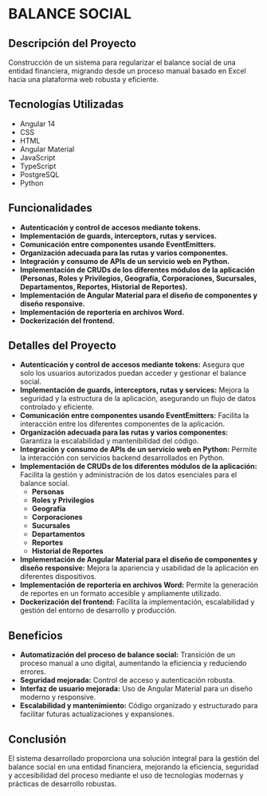 # BALANCE SOCIAL

## Descripción del Proyecto

Construcción de un sistema para regularizar el balance social de una entidad financiera, migrando desde un proceso manual basado en Excel hacia una plataforma web robusta y eficiente.

## Tecnologías Utilizadas

-   Angular 14
-   CSS
-   HTML
-   Angular Material
-   JavaScript
-   TypeScript
-   PostgreSQL
-   Python

## Funcionalidades

-   **Autenticación y control de accesos mediante tokens.**
-   **Implementación de guards, interceptors, rutas y services.**
-   **Comunicación entre componentes usando EventEmitters.**
-   **Organización adecuada para las rutas y varios componentes.**
-   **Integración y consumo de APIs de un servicio web en Python.**
-   **Implementación de CRUDs de los diferentes módulos de la aplicación (Personas, Roles y Privilegios, Geografía, Corporaciones, Sucursales, Departamentos, Reportes, Historial de Reportes).**
-   **Implementación de Angular Material para el diseño de componentes y diseño responsive.**
-   **Implementación de reportería en archivos Word.**
-   **Dockerización del frontend.**

## Detalles del Proyecto

-   **Autenticación y control de accesos mediante tokens:** Asegura que solo los usuarios autorizados puedan acceder y gestionar el balance social.
-   **Implementación de guards, interceptors, rutas y services:** Mejora la seguridad y la estructura de la aplicación, asegurando un flujo de datos controlado y eficiente.
-   **Comunicación entre componentes usando EventEmitters:** Facilita la interacción entre los diferentes componentes de la aplicación.
-   **Organización adecuada para las rutas y varios componentes:** Garantiza la escalabilidad y mantenibilidad del código.
-   **Integración y consumo de APIs de un servicio web en Python:** Permite la interacción con servicios backend desarrollados en Python.
-   **Implementación de CRUDs de los diferentes módulos de la aplicación:** Facilita la gestión y administración de los datos esenciales para el balance social.
    -   **Personas**
    -   **Roles y Privilegios**
    -   **Geografía**
    -   **Corporaciones**
    -   **Sucursales**
    -   **Departamentos**
    -   **Reportes**
    -   **Historial de Reportes**
-   **Implementación de Angular Material para el diseño de componentes y diseño responsive:** Mejora la apariencia y usabilidad de la aplicación en diferentes dispositivos.
-   **Implementación de reportería en archivos Word:** Permite la generación de reportes en un formato accesible y ampliamente utilizado.
-   **Dockerización del frontend:** Facilita la implementación, escalabilidad y gestión del entorno de desarrollo y producción.

## Beneficios

-   **Automatización del proceso de balance social:** Transición de un proceso manual a uno digital, aumentando la eficiencia y reduciendo errores.
-   **Seguridad mejorada:** Control de acceso y autenticación robusta.
-   **Interfaz de usuario mejorada:** Uso de Angular Material para un diseño moderno y responsive.
-   **Escalabilidad y mantenimiento:** Código organizado y estructurado para facilitar futuras actualizaciones y expansiones.

## Conclusión

El sistema desarrollado proporciona una solución integral para la gestión del balance social en una entidad financiera, mejorando la eficiencia, seguridad y accesibilidad del proceso mediante el uso de tecnologías modernas y prácticas de desarrollo robustas.
